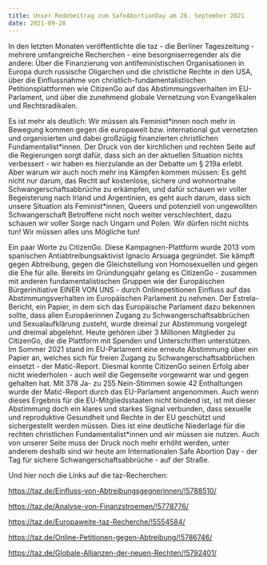 ```yaml
---
title: Unser Redebeitrag zum SafeAbortionDay am 28. September 2021
date: 2021-09-28 
---
```



In den letzten Monaten veröffentlichte die taz - die Berliner Tageszeitung - mehrere umfangreiche Recherchen - eine besorgniserregender als die andere: Über die Finanzierung von antifeministischen Organisationen in Europa durch russische Oligarchen und die christliche Rechte in den USA, über die Einflussnahme von christlich-fundamentalistischen Petitionsplattformen wie CitizenGo auf das Abstimmungsverhalten im EU-Parlament, und über die zunehmend globale Vernetzung von Evangelikalen und Rechtsradikalen.

Es ist mehr als deutlich: Wir müssen als Feminist\*innen noch mehr in Bewegung kommen gegen die europaweit bzw. international gut vernetzten und organisierten und dabei großzügig finanzierten christlichen Fundamentalist\*innen. Der Druck von der kirchlichen und rechten Seite auf die Regierungen sorgt dafür, dass sich an der aktuellen Situation nichts verbessert - wir haben es hierzulande an der Debatte um § 219a erlebt. Aber warum wir auch noch mehr ins Kämpfen kommen müssen: Es geht nicht nur darum, das Recht auf kostenlose, sichere und wohnortnahe Schwangerschaftsabbrüche zu erkämpfen, und dafür schauen wir voller Begeisterung nach Irland und Argentinien, es geht auch darum, dass sich unsere Situation als Feminist\*innen, Queers und potenziell von ungewollten Schwangerschaft Betroffene nicht noch weiter verschlechtert, dazu schauen wir voller Sorge nach Ungarn und Polen. Wir dürfen nicht nichts tun! Wir müssen alles uns Mögliche tun!

Ein paar Worte zu CitizenGo. Diese Kampagnen-Plattform wurde 2013 vom spanischen Antiabtreibungsaktivist Ignacio Arsuaga gegründet. Sie kämpft gegen Abtreibung, gegen die Gleichstellung von Homosexuellen und gegen die Ehe für alle. Bereits im Gründungsjahr gelang es CitizenGo - zusammen mit anderen fundamentalistischen Gruppen wie der Europäischen Bürgerinitiative EINER VON UNS - durch Onlinepetitionen Einfluss auf das Abstimmungsverhalten im Europäischen Parlament zu nehmen. Der Estrela-Bericht, ein Papier, in dem sich das Europäische Parlament dazu bekennen sollte, dass allen Europäerinnen Zugang zu Schwangerschaftsabbrüchen und Sexualaufklärung zusteht, wurde dreimal zur Abstimmung vorgelegt und dreimal abgelehnt. Heute gehören über 3 Millionen Mitglieder zu CitizenGo, die die Plattform mit Spenden und Unterschriften unterstützen. Im Sommer 2021 stand im EU-Parlament eine erneute Abstimmung über ein Papier an, welches sich für freien Zugang zu Schwangerschaftsabbrüchen einsetzt - der Matić-Report. Diesmal konnte CitizenGo seinen Erfolg aber nicht wiederholen - auch weil die Gegenseite vorgewarnt war und gegen gehalten hat. Mit 378 Ja- zu 255 Nein-Stimmen sowie 42 Enthaltungen wurde der Matić-Report durch das EU-Parlament angenommen. Auch wenn dieses Ergebnis für die EU-Mitgliedsstaaten nicht bindend ist, ist mit dieser Abstimmung doch ein klares und starkes Signal verbunden, dass sexuelle und reproduktive Gesundheit und Rechte in der EU geschützt und sichergestellt werden müssen. Dies ist eine deutliche Niederlage für die rechten christlichen Fundamentalist\*innen und wir müssen sie nutzen. Auch von unserer Seite muss der Druck noch mehr erhöht werden, unter anderem deshalb sind wir heute am Internationalen Safe Abortion Day - der Tag für sichere Schwangerschaftsabbrüche - auf der Straße.

Und hier noch die Links auf die taz-Recherchen: 

https://taz.de/Einfluss-von-Abtreibungsgegnerinnen/!5788510/

https://taz.de/Analyse-von-Finanzstroemen/!5778776/

https://taz.de/Europaweite-taz-Recherche/!5554584/

https://taz.de/Online-Petitionen-gegen-Abtreibung/!5786746/

https://taz.de/Globale-Allianzen-der-neuen-Rechten/!5792401/
